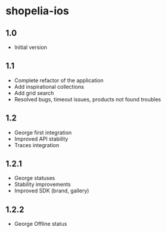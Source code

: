 shopelia-ios
============

1.0
---
* Initial version

1.1
---
* Complete refactor of the application
* Add inspirational collections
* Add grid search
* Resolved bugs, timeout issues, products not found troubles

1.2
---
* George first integration
* Improved API stability
* Traces integration

1.2.1
---
* George statuses
* Stability improvements
* Improved SDK (brand, gallery)

1.2.2
---
* George Offline status
